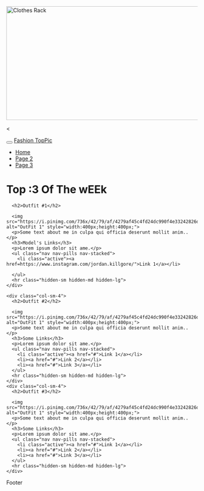 <!DOCTYPE html>
<html lang="en">
<head>
  <title>Fashion TopPic</title>
  <meta charset="utf-8">
  <meta name="viewport" content="width=device-width, initial-scale=1">
  <link rel="stylesheet" href="https://maxcdn.bootstrapcdn.com/bootstrap/3.4.1/css/bootstrap.min.css">
  <script src="https://ajax.googleapis.com/ajax/libs/jquery/3.6.4/jquery.min.js"></script>
  <script src="https://maxcdn.bootstrapcdn.com/bootstrap/3.4.1/js/bootstrap.min.js"></script>
  <style>
  .fakeimg {
    height: 200px;
    background: #aaa;
  }
  </style>
</head>

  <body>

<div class="header" >
  <img src="https://i.pinimg.com/originals/86/9e/85/869e855290ef9199e47e093a548a1c42.jpg" alt="Clothes Rack" style="width:600px;height:300px;">
     
</div>

<<nav class="navbar navbar-inverse">
  <div class="container-fluid">
    <div class="navbar-header">
      <button type="button" class="navbar-toggle" data-toggle="collapse" data-target="#myNavbar">
        <span class="icon-bar"></span>
        <span class="icon-bar"></span>
        <span class="icon-bar"></span>                        
      </button>
      <a class="navbar-brand" href="index.html">Fashion TopPic</a>
    </div>
    <div class="collapse navbar-collapse" id="myNavbar">
      <ul class="nav navbar-nav">
        <li class="active"><a href="index.html">Home</a></li>
        <li><a href="Clothes.html">Page 2</a></li>
        <li><a href="#">Page 3</a></li>
      </ul>
    </div>
  </div>
</nav>

<div class="container">
  <div class="row">
    <div class="col-sm-4">
      <h1>Top :3 Of The wEEk </h1>
      
      <h2>Outfit #1</h2>
      
      <img src="https://i.pinimg.com/736x/42/79/af/4279af45c4fd24dc990f4e33242826dd.jpg" alt="OutFit 1" style="width:400px;height:400px;">
      <p>Some text about me in culpa qui officia deserunt mollit anim..</p>
      <h3>Model's Links</h3>
      <p>Lorem ipsum dolor sit ame.</p>
      <ul class="nav nav-pills nav-stacked">
        <li class="active"><a href=https://www.instagram.com/jordan.killgore/">Link 1</a></li>
        
      </ul>
      <hr class="hidden-sm hidden-md hidden-lg">
    </div>

    <div class="col-sm-4">
      <h2>Outfit #2</h2>
      
      <img src="https://i.pinimg.com/736x/42/79/af/4279af45c4fd24dc990f4e33242826dd.jpg" alt="OutFit 1" style="width:400px;height:400px;">
      <p>Some text about me in culpa qui officia deserunt mollit anim..</p>
      <h3>Some Links</h3>
      <p>Lorem ipsum dolor sit ame.</p>
      <ul class="nav nav-pills nav-stacked">
        <li class="active"><a href="#">Link 1</a></li>
        <li><a href="#">Link 2</a></li>
        <li><a href="#">Link 3</a></li>
      </ul>
      <hr class="hidden-sm hidden-md hidden-lg">
    </div>
    <div class="col-sm-4">
      <h2>Outfit #3</h2>
      
      <img src="https://i.pinimg.com/736x/42/79/af/4279af45c4fd24dc990f4e33242826dd.jpg" alt="OutFit 1" style="width:400px;height:400px;">
      <p>Some text about me in culpa qui officia deserunt mollit anim..</p>
      <h3>Some Links</h3>
      <p>Lorem ipsum dolor sit ame.</p>
      <ul class="nav nav-pills nav-stacked">
        <li class="active"><a href="#">Link 1</a></li>
        <li><a href="#">Link 2</a></li>
        <li><a href="#">Link 3</a></li>
      </ul>
      <hr class="hidden-sm hidden-md hidden-lg">
    </div>
    
    
  </div>
</div>

<div class="jumbotron text-center" style="margin-bottom:0">
  <p>Footer</p>
</div>

</body>
</html>
